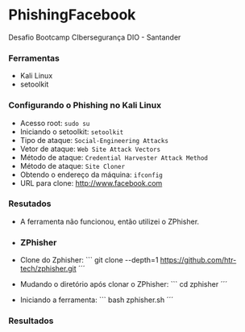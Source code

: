 # PhishingFacebook
Desafio Bootcamp CIbersegurança DIO - Santander

### Ferramentas

- Kali Linux
- setoolkit

### Configurando o Phishing no Kali Linux

- Acesso root: ``` sudo su ```
- Iniciando o setoolkit: ``` setoolkit ```
- Tipo de ataque: ``` Social-Engineering Attacks ```
- Vetor de ataque: ``` Web Site Attack Vectors ```
- Método de ataque: ```Credential Harvester Attack Method ```
- Método de ataque: ``` Site Cloner ```
- Obtendo o endereço da máquina: ``` ifconfig ```
- URL para clone: http://www.facebook.com

### Resutados
- A ferramenta não funcionou, então utilizei o ZPhisher.

- ### ZPhisher
- Clone do Zphisher: ``` git clone --depth=1 https://github.com/htr-tech/zphisher.git ´´´
- Mudando o diretório após clonar o ZPhisher: ```  cd zphisher ´´´
- Iniciando a ferramenta: ``` bash zphisher.sh ´´´

### Resultados
